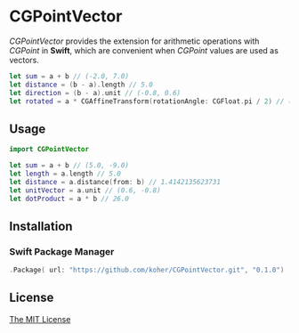 CGPointVector
==================

_CGPointVector_ provides the extension for arithmetic operations with _CGPoint_ in __Swift__, which are convenient when _CGPoint_ values are used as vectors.

```swift
let sum = a + b // (-2.0, 7.0)
let distance = (b - a).length // 5.0
let direction = (b - a).unit // (-0.8, 0.6)
let rotated = a * CGAffineTransform(rotationAngle: CGFloat.pi / 2) // (-2.0, 1.0)
```

Usage
------------------

```swift
import CGPointVector

let sum = a + b // (5.0, -9.0)
let length = a.length // 5.0
let distance = a.distance(from: b) // 1.4142135623731
let unitVector = a.unit // (0.6, -0.8)
let dotProduct = a * b // 26.0
```

Installation
------------------

### Swift Package Manager

```swift
.Package( url: "https://github.com/koher/CGPointVector.git", "0.1.0")
```

License
-------

[The MIT License](LICENSE)
